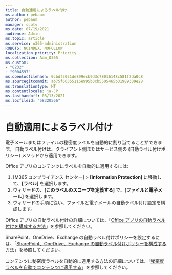 ```yaml
---
title: 自動適用によるラベル付け
ms.author: pebaum
author: pebaum
manager: scotv
ms.date: 07/19/2021
audience: Admin
ms.topic: article
ms.service: o365-administration
ROBOTS: NOINDEX, NOFOLLOW
localization_priority: Priority
ms.collection: Adm_O365
ms.custom:
- "8232"
- "9004597"
ms.openlocfilehash: 0cbdf5031de899ecb9d3c78016148c581f2da0c8
ms.sourcegitcommit: ab75f66355116e995b3cb5505465b31989339e28
ms.translationtype: HT
ms.contentlocale: ja-JP
ms.lasthandoff: 08/13/2021
ms.locfileid: "58320566"
---
```

# <a name="auto-apply-labeling"></a>自動適用によるラベル付け

電子メールまたはファイルの秘密度ラベルを自動的に割り当てることができます。 自動ラベル付けは、クライアント側またはサービス側の (自動ラベル付けポリシー) メソッドから適用できます。

Office アプリのコンテンツにラベルを自動的に適用するには: 

1. [M365 コンプライアンス センター] > **[Information Protection]** に移動して、**[ラベル]** を選択します。 
1. ウィザードの、**[このラベルのスコープを定義する]** で、**[ファイルと電子メール]** を選択します。 
1. ウィザードの手順に従い、ファイルと電子メールの自動ラベル付け設定を構成します。 

Office アプリの自動ラベル付けの詳細については、「[Office アプリの自動ラベル付けを構成する方法](https://docs.microsoft.com/microsoft-365/compliance/apply-sensitivity-label-automatically#how-to-configure-auto-labeling-for-office-apps)」を参照してください。

SharePoint、OneDrive、Exchange の自動ラベル付けポリシーを設定するには、「[SharePoint、OneDrive、Exchange の自動ラベル付けポリシーを構成する方法](https://go.microsoft.com/fwlink/?linkid=2148841)」を参照してください。

コンテンツに秘密度ラベルを自動的に適用する方法の詳細については、「[秘密度ラベルを自動でコンテンツに適用する](https://docs.microsoft.com/microsoft-365/compliance/apply-sensitivity-label-automatically)」を参照してください。